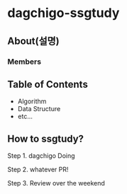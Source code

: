 # dagchigo-ssgtudy

## About(설명)


### Members


## Table of Contents
- Algorithm
- Data Structure
- etc...

## How to ssgtudy?
Step 1. dagchigo Doing

Step 2. whatever PR!

Step 3. Review over the weekend
